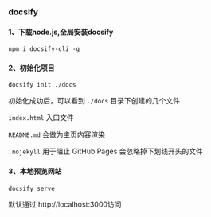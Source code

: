 ### docsify

#### 1、下载node.js,全局安装docsify

```
npm i docsify-cli -g
```

#### 2、初始化项目

```
docsify init ./docs
```

初始化成功后，可以看到 `./docs` 目录下创建的几个文件

`index.html` 入口文件

`README.md` 会做为主页内容渲染

`.nojekyll` 用于阻止 GitHub Pages 会忽略掉下划线开头的文件

#### 3、本地预览网站

```bash
docsify serve
```

默认通过 http://localhost:3000访问





